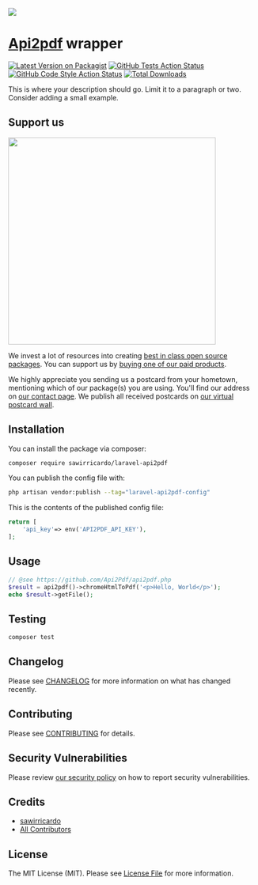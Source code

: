 [<img src="https://github-ads.s3.eu-central-1.amazonaws.com/support-ukraine.svg?t=1" />](https://supportukrainenow.org)

# [Api2pdf](https://api2pdf.com) wrapper

[![Latest Version on Packagist](https://img.shields.io/packagist/v/sawirricardo/laravel-api2pdf.svg?style=flat-square)](https://packagist.org/packages/sawirricardo/laravel-api2pdf)
[![GitHub Tests Action Status](https://img.shields.io/github/workflow/status/sawirricardo/laravel-api2pdf/run-tests?label=tests)](https://github.com/sawirricardo/laravel-api2pdf/actions?query=workflow%3Arun-tests+branch%3Amain)
[![GitHub Code Style Action Status](https://img.shields.io/github/workflow/status/sawirricardo/laravel-api2pdf/Check%20&%20fix%20styling?label=code%20style)](https://github.com/sawirricardo/laravel-api2pdf/actions?query=workflow%3A"Check+%26+fix+styling"+branch%3Amain)
[![Total Downloads](https://img.shields.io/packagist/dt/sawirricardo/laravel-api2pdf.svg?style=flat-square)](https://packagist.org/packages/sawirricardo/laravel-api2pdf)

This is where your description should go. Limit it to a paragraph or two. Consider adding a small example.

## Support us

[<img src="https://github-ads.s3.eu-central-1.amazonaws.com/laravel-api2pdf.jpg?t=1" width="419px" />](https://spatie.be/github-ad-click/laravel-api2pdf)

We invest a lot of resources into creating [best in class open source packages](https://spatie.be/open-source). You can support us by [buying one of our paid products](https://spatie.be/open-source/support-us).

We highly appreciate you sending us a postcard from your hometown, mentioning which of our package(s) you are using. You'll find our address on [our contact page](https://spatie.be/about-us). We publish all received postcards on [our virtual postcard wall](https://spatie.be/open-source/postcards).

## Installation

You can install the package via composer:

```bash
composer require sawirricardo/laravel-api2pdf
```

You can publish the config file with:

```bash
php artisan vendor:publish --tag="laravel-api2pdf-config"
```

This is the contents of the published config file:

```php
return [
    'api_key'=> env('API2PDF_API_KEY'),
];
```

## Usage

```php
// @see https://github.com/Api2Pdf/api2pdf.php
$result = api2pdf()->chromeHtmlToPdf('<p>Hello, World</p>');
echo $result->getFile();
```

## Testing

```bash
composer test
```

## Changelog

Please see [CHANGELOG](CHANGELOG.md) for more information on what has changed recently.

## Contributing

Please see [CONTRIBUTING](https://github.com/spatie/.github/blob/main/CONTRIBUTING.md) for details.

## Security Vulnerabilities

Please review [our security policy](../../security/policy) on how to report security vulnerabilities.

## Credits

-   [sawirricardo](https://github.com/sawirricardo)
-   [All Contributors](../../contributors)

## License

The MIT License (MIT). Please see [License File](LICENSE.md) for more information.
